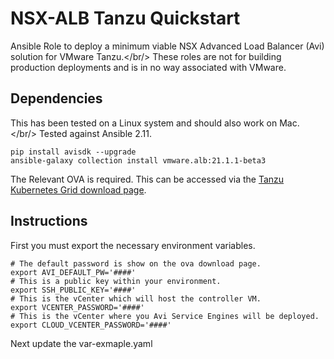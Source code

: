 # NSX-ALB Tanzu Quickstart
Ansible Role to deploy a minimum viable NSX Advanced Load Balancer (Avi) solution for VMware Tanzu.</br/>
These roles are not for building production deployments and is in no way associated with VMware.

## Dependencies
This has been tested on a Linux system and should also work on Mac.</br/>
Tested against Ansible 2.11.
```
pip install avisdk --upgrade
ansible-galaxy collection install vmware.alb:21.1.1-beta3
```
The Relevant OVA is required. This can be accessed via the [Tanzu Kubernetes Grid download page](https://my.vmware.com/en/group/vmware/downloads/info/slug/infrastructure_operations_management/vmware_tanzu_kubernetes_grid/1_x).

## Instructions
First you must export the necessary environment variables.
```
# The default password is show on the ova download page.
export AVI_DEFAULT_PW='####'
# This is a public key within your environment.
export SSH_PUBLIC_KEY='####'
# This is the vCenter which will host the controller VM.
export VCENTER_PASSWORD='####'
# This is the vCenter where you Avi Service Engines will be deployed.
export CLOUD_VCENTER_PASSWORD='####'
```
Next update the var-exmaple.yaml
